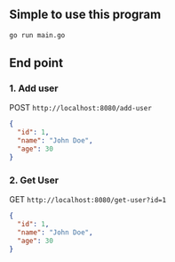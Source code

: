 ## Simple to use this program

```bash
go run main.go
```

## End point

### 1. Add user

POST `http://localhost:8080/add-user`

```json
{
  "id": 1,
  "name": "John Doe",
  "age": 30
}
```

### 2. Get User

GET `http://localhost:8080/get-user?id=1`

```json
{
  "id": 1,
  "name": "John Doe",
  "age": 30
}
```
